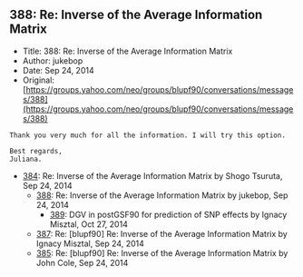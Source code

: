 ## 388: Re: Inverse of the Average Information Matrix

- Title: 388: Re: Inverse of the Average Information Matrix
- Author: jukebop
- Date: Sep 24, 2014
- Original: [https://groups.yahoo.com/neo/groups/blupf90/conversations/messages/388](https://groups.yahoo.com/neo/groups/blupf90/conversations/messages/388)

```
Thank you very much for all the information. I will try this option. 

Best regards, 
Juliana. 
```

- [384](0384.md): Re: Inverse of the Average Information Matrix by Shogo Tsuruta, Sep 24, 2014
    - [388](0388.md): Re: Inverse of the Average Information Matrix by jukebop, Sep 24, 2014
        - [389](0389.md): DGV in postGSF90 for prediction of SNP effects by Ignacy Misztal, Oct 27, 2014
    - [387](0387.md): Re: [blupf90] Re: Inverse of the Average Information Matrix by Ignacy Misztal, Sep 24, 2014
    - [385](0385.md): Re: [blupf90] Re: Inverse of the Average Information Matrix by John Cole, Sep 24, 2014
